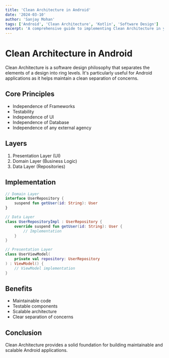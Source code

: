 ```yaml
---
title: 'Clean Architecture in Android'
date: '2024-03-10'
author: 'Sanjay Mohan'
tags: ['Android', 'Clean Architecture', 'Kotlin', 'Software Design']
excerpt: 'A comprehensive guide to implementing Clean Architecture in your Android apps, covering core principles, layers, and implementation strategies.'
---
```


# Clean Architecture in Android

Clean Architecture is a software design philosophy that separates the elements of a design into ring levels. It's particularly useful for Android applications as it helps maintain a clean separation of concerns.

## Core Principles

- Independence of Frameworks
- Testability
- Independence of UI
- Independence of Database
- Independence of any external agency

## Layers

1. Presentation Layer (UI)
2. Domain Layer (Business Logic)
3. Data Layer (Repositories)

## Implementation

```kotlin
// Domain Layer
interface UserRepository {
    suspend fun getUser(id: String): User
}

// Data Layer
class UserRepositoryImpl : UserRepository {
    override suspend fun getUser(id: String): User {
        // Implementation
    }
}

// Presentation Layer
class UserViewModel(
    private val repository: UserRepository
) : ViewModel() {
    // ViewModel implementation
}
```

## Benefits

- Maintainable code
- Testable components
- Scalable architecture
- Clear separation of concerns

## Conclusion

Clean Architecture provides a solid foundation for building maintainable and scalable Android applications. 
